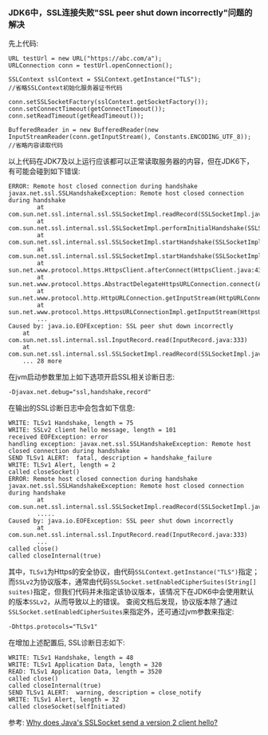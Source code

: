 ### JDK6中，SSL连接失败"SSL peer shut down incorrectly"问题的解决

先上代码:
	
	URL testUrl = new URL("https://abc.com/a");
	URLConnection conn = testUrl.openConnection();
	
	SSLContext sslContext = SSLContext.getInstance("TLS");
	//省略SSLContext初始化服务器证书代码
	
	conn.setSSLSocketFactory(sslContext.getSocketFactory());
	conn.setConnectTimeout(getConnectTimeout());
	conn.setReadTimeout(getReadTimeout());
	
    BufferedReader in = new BufferedReader(new InputStreamReader(conn.getInputStream(), Constants.ENCODING_UTF_8));
    //省略内容读取代码

以上代码在JDK7及以上运行应该都可以正常读取服务器的内容，但在JDK6下，有可能会碰到如下错误:

	ERROR: Remote host closed connection during handshake
	javax.net.ssl.SSLHandshakeException: Remote host closed connection during handshake
	        at com.sun.net.ssl.internal.ssl.SSLSocketImpl.readRecord(SSLSocketImpl.java:882)
	        at com.sun.net.ssl.internal.ssl.SSLSocketImpl.performInitialHandshake(SSLSocketImpl.java:1203)
	        at com.sun.net.ssl.internal.ssl.SSLSocketImpl.startHandshake(SSLSocketImpl.java:1230)
	        at com.sun.net.ssl.internal.ssl.SSLSocketImpl.startHandshake(SSLSocketImpl.java:1214)
	        at sun.net.www.protocol.https.HttpsClient.afterConnect(HttpsClient.java:434)
	        at sun.net.www.protocol.https.AbstractDelegateHttpsURLConnection.connect(AbstractDelegateHttpsURLConnection.java:166)
	        at sun.net.www.protocol.http.HttpURLConnection.getInputStream(HttpURLConnection.java:1195)
	        at sun.net.www.protocol.https.HttpsURLConnectionImpl.getInputStream(HttpsURLConnectionImpl.java:234)
	        ...
	Caused by: java.io.EOFException: SSL peer shut down incorrectly
        at com.sun.net.ssl.internal.ssl.InputRecord.read(InputRecord.java:333)
        at com.sun.net.ssl.internal.ssl.SSLSocketImpl.readRecord(SSLSocketImpl.java:863)
        ... 28 more

在jvm启动参数里加上如下选项开启SSL相关诊断日志:
	
	-Djavax.net.debug="ssl,handshake,record"	

在输出的SSL诊断日志中会包含如下信息:

	WRITE: TLSv1 Handshake, length = 75
	WRITE: SSLv2 client hello message, length = 101
	received EOFException: error
	handling exception: javax.net.ssl.SSLHandshakeException: Remote host closed connection during handshake
	SEND TLSv1 ALERT:  fatal, description = handshake_failure
	WRITE: TLSv1 Alert, length = 2
	called closeSocket()
	ERROR: Remote host closed connection during handshake
	javax.net.ssl.SSLHandshakeException: Remote host closed connection during handshake
	        at com.sun.net.ssl.internal.ssl.SSLSocketImpl.readRecord(SSLSocketImpl.java:882)
	        .....
	Caused by: java.io.EOFException: SSL peer shut down incorrectly
	        at com.sun.net.ssl.internal.ssl.InputRecord.read(InputRecord.java:333)
	        ...
	called close()
	called closeInternal(true)

其中，`TLSv1`为Https的安全协议，由代码`SSLContext.getInstance("TLS")`指定；
而`SSLv2`为协议版本，通常由代码`SSLSocket.setEnabledCipherSuites(String[] suites)`指定，但我们代码并未指定该协议版本，该情况下在JDK6中会使用默认的版本`SSLv2`，从而导致以上的错误。
查阅文档后发现，协议版本除了通过`SSLSocket.setEnabledCipherSuites`来指定外，还可通过jvm参数来指定:

	-Dhttps.protocols="TLSv1"

在增加上述配置后, SSL诊断日志如下:

	WRITE: TLSv1 Handshake, length = 48
	WRITE: TLSv1 Application Data, length = 320
	READ: TLSv1 Application Data, length = 3520
	called close()
	called closeInternal(true)
	SEND TLSv1 ALERT:  warning, description = close_notify
	WRITE: TLSv1 Alert, length = 32
	called closeSocket(selfInitiated)


参考: [Why does Java's SSLSocket send a version 2 client hello?](http://stackoverflow.com/questions/4682957/why-does-javas-sslsocket-send-a-version-2-client-hello/4686924#4686924)